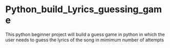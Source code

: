 # Python_build_Lyrics_guessing_game
This python beginner project will build a guess game in python in which the user needs to guess the lyrics of the song in mimimum number of attempts
